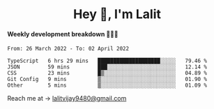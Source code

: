 <h1 align="center">Hey 👋, I'm Lalit</h1>

#### Weekly development breakdown 👨🏻‍💻
<!--START_SECTION:waka-->

```text
From: 26 March 2022 - To: 02 April 2022

TypeScript   6 hrs 29 mins   ████████████████████░░░░░   79.46 %
JSON         59 mins         ███░░░░░░░░░░░░░░░░░░░░░░   12.14 %
CSS          23 mins         █▒░░░░░░░░░░░░░░░░░░░░░░░   04.89 %
Git Config   9 mins          ▒░░░░░░░░░░░░░░░░░░░░░░░░   01.90 %
Other        5 mins          ▒░░░░░░░░░░░░░░░░░░░░░░░░   01.09 %
```

<!--END_SECTION:waka-->

Reach me at → lalitvijay9480@gmail.com

